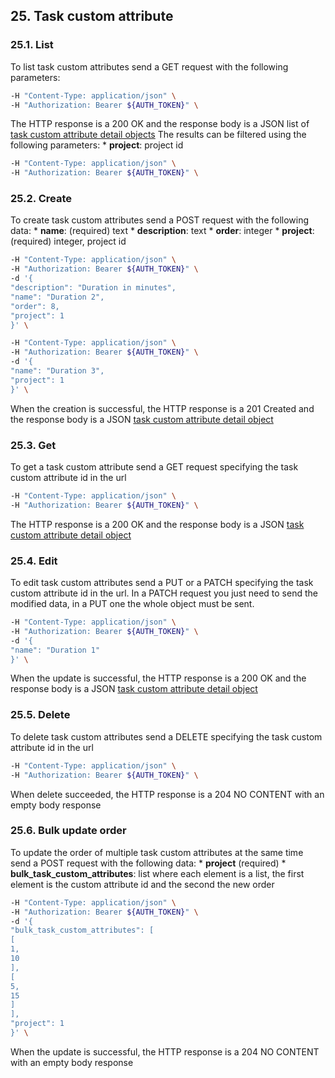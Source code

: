 ## 25. Task custom attribute
### 25.1. List
To list task custom attributes send a GET request with the following parameters:
```bash
-H "Content-Type: application/json" \
-H "Authorization: Bearer ${AUTH_TOKEN}" \
```
The HTTP response is a 200 OK and the response body is a JSON list of [task custom attribute detail objects](https://docs.taiga.io/api.html#object-task-custom-attribute-detail)
The results can be filtered using the following parameters:
*
**project**: project id
```bash
-H "Content-Type: application/json" \
-H "Authorization: Bearer ${AUTH_TOKEN}" \
```
### 25.2. Create
To create task custom attributes send a POST request with the following data:
*
**name**: (required) text
*
**description**: text
*
**order**: integer
*
**project**: (required) integer, project id
```bash
-H "Content-Type: application/json" \
-H "Authorization: Bearer ${AUTH_TOKEN}" \
-d '{
"description": "Duration in minutes",
"name": "Duration 2",
"order": 8,
"project": 1
}' \
```
```bash
-H "Content-Type: application/json" \
-H "Authorization: Bearer ${AUTH_TOKEN}" \
-d '{
"name": "Duration 3",
"project": 1
}' \
```
When the creation is successful, the HTTP response is a 201 Created and the response body is a JSON [task custom attribute detail object](https://docs.taiga.io/api.html#object-task-custom-attribute-detail)
### 25.3. Get
To get a task custom attribute send a GET request specifying the task custom attribute id in the url
```bash
-H "Content-Type: application/json" \
-H "Authorization: Bearer ${AUTH_TOKEN}" \
```
The HTTP response is a 200 OK and the response body is a JSON [task custom attribute detail object](https://docs.taiga.io/api.html#object-task-custom-attribute-detail)
### 25.4. Edit
To edit task custom attributes send a PUT or a PATCH specifying the task custom attribute id in the url.
In a PATCH request you just need to send the modified data, in a PUT one the whole object must be sent.
```bash
-H "Content-Type: application/json" \
-H "Authorization: Bearer ${AUTH_TOKEN}" \
-d '{
"name": "Duration 1"
}' \
```
When the update is successful, the HTTP response is a 200 OK and the response body is a JSON [task custom attribute detail object](https://docs.taiga.io/api.html#object-task-custom-attribute-detail)
### 25.5. Delete
To delete task custom attributes send a DELETE specifying the task custom attribute id in the url
```bash
-H "Content-Type: application/json" \
-H "Authorization: Bearer ${AUTH_TOKEN}" \
```
When delete succeeded, the HTTP response is a 204 NO CONTENT with an empty body response
### 25.6. Bulk update order
To update the order of multiple task custom attributes at the same time send a POST request with the following data:
*
**project** (required)
*
**bulk_task_custom_attributes**: list where each element is a list, the first element is the custom attribute id and the second the new order
```bash
-H "Content-Type: application/json" \
-H "Authorization: Bearer ${AUTH_TOKEN}" \
-d '{
"bulk_task_custom_attributes": [
[
1,
10
],
[
5,
15
]
],
"project": 1
}' \
```
When the update is successful, the HTTP response is a 204 NO CONTENT with an empty body response
